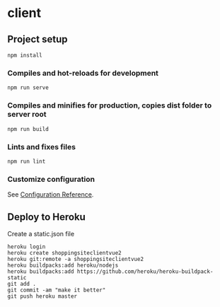 # client

## Project setup

```
npm install
```

### Compiles and hot-reloads for development

```
npm run serve
```

### Compiles and minifies for production, copies dist folder to server root

```
npm run build
```

### Lints and fixes files

```
npm run lint
```

### Customize configuration

See [Configuration Reference](https://cli.vuejs.org/config/).

## Deploy to Heroku

Create a static.json file

```
heroku login
heroku create shoppingsiteclientvue2
heroku git:remote -a shoppingsiteclientvue2
heroku buildpacks:add heroku/nodejs
heroku buildpacks:add https://github.com/heroku/heroku-buildpack-static
git add .
git commit -am "make it better"
git push heroku master
```
